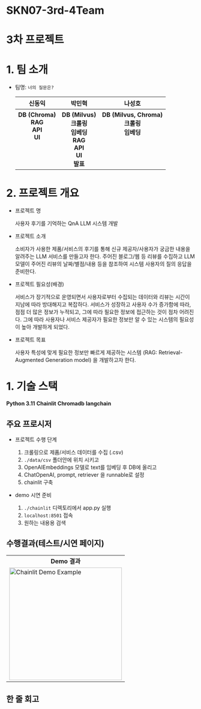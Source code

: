 # SKN07-3rd-4Team

# 3차 프로젝트
 
# 1. 팀 소개
- 팀명: `너의 질문은?`
    <table>
    <tr>
        <th>신동익</th>
        <th>박민혁</th>
        <th>나성호</th>
        <!-- <th>송문택</th> -->
    </tr>
    <tr>
        <th style="vertical-align: top;">DB (Chroma) <br> RAG <br> API <br> UI</th>
        <th style="vertical-align: top;">DB (Milvus)<br>크롤링<br> 임베딩 <br> RAG <br> API <br> UI <br> 발표</th>
        <th style="vertical-align: top;">DB (Milvus, Chroma) <br>크롤링<br> 임베딩</th>
        <!-- <th>role 4.</th> -->
    </tr>
    </table>
 
# 2. 프로젝트 개요
- 프로젝트 명
    
    사용자 후기를 기억하는 QnA LLM 시스템 개발

- 프로젝트 소개

    소비자가 사용한 제품/서비스의 후기를 통해 신규 제공자/사용자가 궁금한 내용을 알려주는 LLM 서비스를 만들고자 한다. 주어진 블로그/웹 등 리뷰를 수집하고 LLM 모델이 주어진 리뷰의 날짜/별점/내용 등을 참조하여 시스템 사용자의 질의 응답을 준비한다.

- 프로젝트 필요성(배경)

    서비스가 장기적으로 운영되면서 사용자로부터 수집되는 데이터와 리뷰는 시간이 지남에 따라 방대해지고 복잡하다. 서비스가 성장하고 사용자 수가 증가함에 따라, 점점 더 많은 정보가 누적되고, 그에 따라 필요한 정보에 접근하는 것이 점차 어려진다. 그에 따라 사용자나 서비스 제공자가 필요한 정보만 알 수 있는 시스템의 필요성이 높아 개발하게 되었다.


- 프로젝트 목표

    사용자 특성에 맞게 필요한 정보만 빠르게 제공하는 시스템 (RAG: Retrieval-Augmented Generation model) 을 개발하고자 한다.
 
# 1. 기술 스택
**Python 3.11** **Chainlit** **Chromadb** **langchain**

## 주요 프로시저

- 프로젝트 수행 단계
    1. 크롤링으로 제품/서비스 데이터를 수집 (.csv)
    2. `./data/csv` 폴더안에 위치 시키고
    3. OpenAIEmbeddings 모델로 text를 임베딩 후 DB에 올리고
    4. ChatOpenAI, prompt, retriever 을 runnable로 설정
    5. chainlit 구축

- demo 시연 준비
    1. `./chainlit` 디렉토리에서 app.py 실행
    2. `localhost:8501` 접속
    3. 원하는 내용용 검색

## 수행결과(테스트/시연 페이지)

<table> 
  <tr><td align="center"><b>Demo 결과</b></td> </tr> <tr> <td> <img src='./asset/demo.png' alt="Chainlit Demo Example" width="300"> </td> </tr> 
</table>
 
## 한 줄 회고
